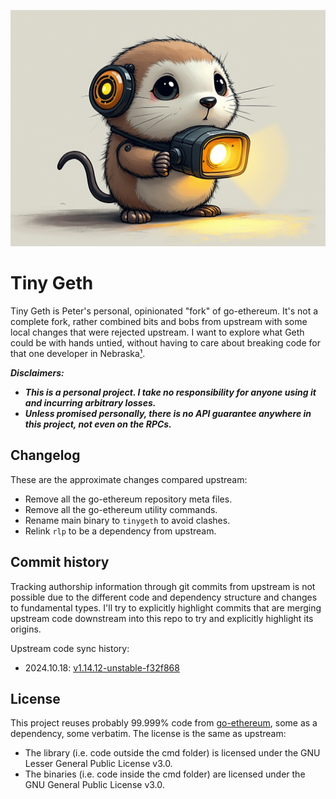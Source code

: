 ![Tiny Geth Mascot](./tinygeth.jpeg)

# Tiny Geth

Tiny Geth is Peter's personal, opinionated "fork" of go-ethereum. It's not a complete fork, rather combined bits and bobs from upstream with some local changes that were rejected upstream. I want to explore what Geth could be with hands untied, without having to care about breaking code for that one developer in Nebraska[¹](https://xkcd.com/2347/).

***Disclaimers:***

- ***This is a personal project. I take no responsibility for anyone using it and incurring arbitrary losses.***
- ***Unless promised personally, there is no API guarantee anywhere in this project, not even on the RPCs.***

## Changelog

These are the approximate changes compared upstream:

- Remove all the go-ethereum repository meta files.
- Remove all the go-ethereum utility commands.
- Rename main binary to `tinygeth` to avoid clashes.
- Relink `rlp` to be a dependency from upstream.

## Commit history

Tracking authorship information through git commits from upstream is not possible due to the different code and dependency structure and changes to fundamental types. I'll try to explicitly highlight commits that are merging upstream code downstream into this repo to try and explicitly highlight its origins.

Upstream code sync history:

- 2024.10.18: [v1.14.12-unstable-f32f868](https://github.com/ethereum/go-ethereum/tree/f32f8686cd35343b8f888e5607518314770f4661)

## License

This project reuses probably 99.999% code from [go-ethereum](https://github.com/ethereum/go-ethereum), some as a dependency, some verbatim. The license is the same as upstream:

- The library (i.e. code outside the cmd folder) is licensed under the GNU Lesser General Public License v3.0.
- The binaries (i.e. code inside the cmd folder) are licensed under the GNU General Public License v3.0.
